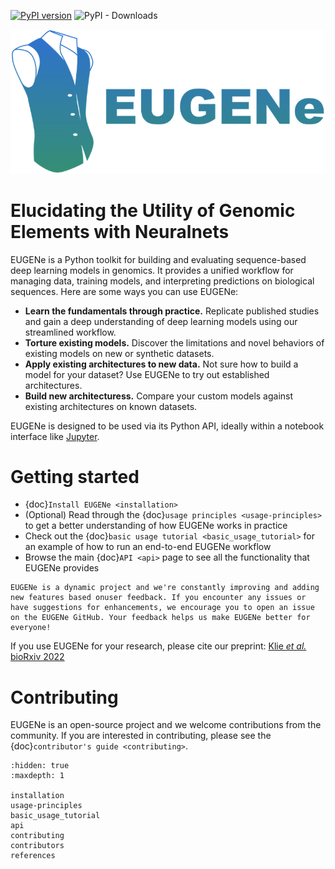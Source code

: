 [![PyPI version](https://badge.fury.io/py/eugene-tools.svg)](https://badge.fury.io/py/eugene-tools)
![PyPI - Downloads](https://img.shields.io/pypi/dm/eugene-tools)

<img src="_static/logos/eugene_logo.png" alt="EUGENe Logo" width=600>

# Elucidating the Utility of Genomic Elements with Neuralnets

EUGENe is a Python toolkit for building and evaluating sequence-based deep learning models in genomics. It provides a unified workflow for managing data, training models, and interpreting predictions on biological sequences. Here are some ways you can use EUGENe:

* **Learn the fundamentals through practice.** Replicate published studies and gain a deep understanding of deep learning models using our streamlined workflow.
* **Torture existing models.** Discover the limitations and novel behaviors of existing models on new or synthetic datasets.
* **Apply existing architectures to new data.** Not sure how to build a model for your dataset? Use EUGENe to try out established architectures.
* **Build new architecturess.** Compare your custom models against existing architectures on known datasets.

EUGENe is designed to be used via its Python API, ideally within a notebook interface like [Jupyter](https://jupyter.org/).

# Getting started
* {doc}`Install EUGENe <installation>`
* (Optional) Read through the {doc}`usage principles <usage-principles>` to get a better understanding of how EUGENe works in practice
* Check out the {doc}`basic usage tutorial <basic_usage_tutorial>` for an example of how to run an end-to-end EUGENe workflow
* Browse the main {doc}`API <api>`  page to see all the functionality that EUGENe provides

```{note}
EUGENe is a dynamic project and we're constantly improving and adding new features based onuser feedback. If you encounter any issues or have suggestions for enhancements, we encourage you to open an issue on the EUGENe GitHub. Your feedback helps us make EUGENe better for everyone!
```

If you use EUGENe for your research, please cite our preprint: [Klie *et al.* bioRxiv 2022](https://www.biorxiv.org/content/10.1101/2022.10.24.513593v2)

# Contributing
EUGENe is an open-source project and we welcome contributions from the community. If you are interested in contributing, please see the {doc}`contributor's guide <contributing>`.

```{toctree}
:hidden: true
:maxdepth: 1

installation
usage-principles
basic_usage_tutorial
api
contributing
contributors
references
